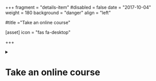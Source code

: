 +++
fragment = "details-item"
#disabled = false
date = "2017-10-04"
weight = 180
background = "danger"
align = "left"

#title ="Take an online course"

[asset]
  icon = "fas fa-desktop"
  
+++

<details>
<summary>

# Take an online course

</summary>

The LearningHUB offers free online courses for adults on a variety of topics through the Avon Maitland District School Board. These are not credit courses.  
  
##### Topics include:  
- preparing for work  
- preparing for the GED  
- preparing to get your driver’s license  
- computer skills  
- cooking skills  
- other life skills  

For more information, visit: www.learninghub.ca  
You can register online on this website.
For help to register for a course, call:  
**(519) 482-1700 ext. 206**  
  
##### Waterloo District School Board and Upper Grand District School Board also offer some high school credits online.

In Kitchener/Waterloo, please call Project READ Literacy Network to book an appointment to speak to our literacy assessor who can help you figure out which course is right for you.  
**(519) 570-3054**

In Guelph and Wellington County please call Contact Wellington Centre for Continuing Education to find the program that is right for you.  
**(519) 836-7280**

*Do not pay for an online course without checking into it first! Some of these courses are a scam. Contact Agilec (formerly Northern Lights) to ask about whether a course is legitimate or not.*


</summary>

</details>
  



  

  

